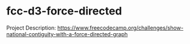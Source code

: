 # fcc-d3-force-directed

Project Description: <https://www.freecodecamp.org/challenges/show-national-contiguity-with-a-force-directed-graph>
